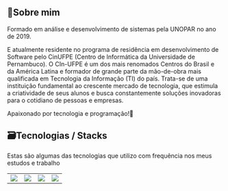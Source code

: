 ## 📝Sobre mim
Formado em análise e desenvolvimento de sistemas pela UNOPAR no ano de 2019. 

E atualmente residente no programa de residência em desenvolvimento de Software pelo CinUFPE (Centro de Informática da Universidade de Pernambuco). O CIn-UFPE é um dos mais renomados Centros do Brasil e da América Latina e formador de grande parte da mão-de-obra mais qualificada em Tecnologia da Informação (TI) do país. Trata-se de uma instituição fundamental ao crescente mercado de tecnologia, que estimula a criatividade de seus alunos e busca constantemente soluções inovadoras para o cotidiano de pessoas e empresas.


Apaixonado por tecnologia e programação!🚀

## 🗃️Tecnologias / Stacks
Estas são algumas das tecnologias que utilizo com frequência nos meus estudos e trabalho
<table style="border: 0px;">
  <tr>
    <td>
      <img src="https://img.shields.io/badge/HTML-239120?style=for-the-badge&logo=html5&logoColor=white"/>
    </td>
    <td>
      <img src="https://img.shields.io/badge/MySQL-005C84?style=for-the-badge&logo=mysql&logoColor=white"/>
    </td>
    <td>
      <img src="https://img.shields.io/badge/PHP-777BB4?style=for-the-badge&logo=php&logoColor=white"/>
    </td>
    <td>
      <img src="https://img.shields.io/badge/Laravel-FF2D20?style=for-the-badge&logo=laravel&logoColor=white"/>
    </td>
  </tr>
</table>
